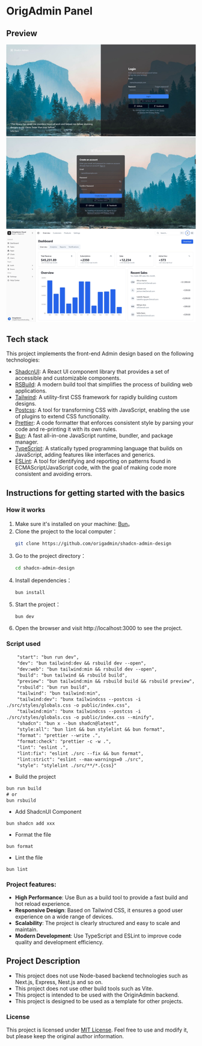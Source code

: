 # OrigAdmin Panel

## Preview

![signin](resources/signin.jpg)
![signup](resources/signup.jpg)
![dashboard](resources/dashboard.jpg)

## Tech stack

This project implements the front-end Admin design based on the following technologies:

- [ShadcnUI](https://ui.shadcn.com/): A React UI component library that provides a set of accessible and customizable
  components.
- [RSBuild](https://rsbuild.js.org/): A modern build tool that simplifies the process of building web applications.
- [Tailwind](https://tailwindcss.com/): A utility-first CSS framework for rapidly building custom designs.
- [Postcss](https://postcss.org/): A tool for transforming CSS with JavaScript, enabling the use of plugins to extend
  CSS functionality.
- [Prettier](https://prettier.io/): A code formatter that enforces consistent style by parsing your code and re-printing
  it with its own rules.
- [Bun](https://bun.sh/): A fast all-in-one JavaScript runtime, bundler, and package manager.
- [TypeScript](https://www.typescriptlang.org/): A statically typed programming language that builds on JavaScript,
  adding features like interfaces and generics.
- [ESLint](https://eslint.org/): A tool for identifying and reporting on patterns found in ECMAScript/JavaScript code,
  with the goal of making code more consistent and avoiding errors.

## Instructions for getting started with the basics

### How it works

1. Make sure it's installed on your machine: [Bun](https://bun.sh/)。
2. Clone the project to the local computer：
   ```bash
   git clone https://github.com/origadmin/shadcn-admin-design
   ```
3. Go to the project directory：
   ```bash
   cd shadcn-admin-design
   ```
4. Install dependencies：
   ```bash
   bun install
   ```
5. Start the project：
   ```bash
   bun dev
   ```
6. Open the browser and visit http://localhost:3000 to see the project.

### Script used

```
    "start": "bun run dev",
    "dev": "bun tailwind:dev && rsbuild dev --open",
    "dev:web": "bun tailwind:min && rsbuild dev --open",
    "build": "bun tailwind && rsbuild build",
    "preview": "bun tailwind:min && rsbuild build && rsbuild preview",
    "rsbuild": "bun run build",
    "tailwind": "bun tailwind:min",
    "tailwind:dev": "bunx tailwindcss --postcss -i ./src/styles/globals.css -o public/index.css",
    "tailwind:min": "bunx tailwindcss --postcss -i ./src/styles/globals.css -o public/index.css --minify",
    "shadcn": "bun x --bun shadcn@latest",
    "style:all": "bun lint && bun stylelint && bun format",
    "format": "prettier --write .",
    "format:check": "prettier -c -w .",
    "lint": "eslint .",
    "lint:fix": "eslint ./src --fix && bun format",
    "lint:strict": "eslint --max-warnings=0 ./src",
    "style": "stylelint ./src/**/*.{css}"
```    

- Build the project

```
bun run build
# or
bun rsbuild
```

- Add ShadcnUI Component

```
bun shadcn add xxx
```

- Format the file

```
bun format
```

- Lint the file

```
bun lint
```

### Project features:

- **High Performance**: Use Bun as a build tool to provide a fast build and hot reload experience.
- **Responsive Design**: Based on Tailwind CSS, it ensures a good user experience on a wide range of devices.
- **Scalability**: The project is clearly structured and easy to scale and maintain.
- **Modern Development**: Use TypeScript and ESLint to improve code quality and development efficiency.

## Project Description

- This project does not use Node-based backend technologies such as Next.js, Express, Nest.js and so on.
- This project does not use other build tools such as Vite.
- This project is intended to be used with the OriginAdmin backend.
- This project is designed to be used as a template for other projects.

### License

This project is licensed under [MIT License](https://opensource.org/licenses/MIT). Feel free to use and modify it, but
please
keep the original author information.

